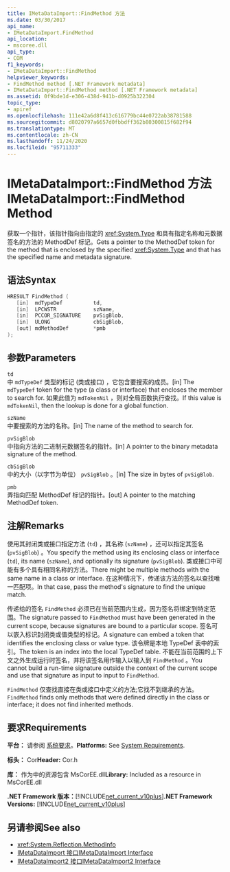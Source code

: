```yaml
---
title: IMetaDataImport::FindMethod 方法
ms.date: 03/30/2017
api_name:
- IMetaDataImport.FindMethod
api_location:
- mscoree.dll
api_type:
- COM
f1_keywords:
- IMetaDataImport::FindMethod
helpviewer_keywords:
- FindMethod method [.NET Framework metadata]
- IMetaDataImport::FindMethod method [.NET Framework metadata]
ms.assetid: 0f9bde1d-e306-438d-941b-d0925b322304
topic_type:
- apiref
ms.openlocfilehash: 111e42a6d8f413c616779bc44e0722ab38781588
ms.sourcegitcommit: d8020797a6657d0fbbdff362b80300815f682f94
ms.translationtype: MT
ms.contentlocale: zh-CN
ms.lasthandoff: 11/24/2020
ms.locfileid: "95711333"
---
```

# <a name="imetadataimportfindmethod-method"></a><span data-ttu-id="504c8-102">IMetaDataImport::FindMethod 方法</span><span class="sxs-lookup"><span data-stu-id="504c8-102">IMetaDataImport::FindMethod Method</span></span>

<span data-ttu-id="504c8-103">获取一个指针，该指针指向由指定的 <xref:System.Type> 和具有指定名称和元数据签名的方法的 MethodDef 标记。</span><span class="sxs-lookup"><span data-stu-id="504c8-103">Gets a pointer to the MethodDef token for the method that is enclosed by the specified <xref:System.Type> and that has the specified name and metadata signature.</span></span>  
  
## <a name="syntax"></a><span data-ttu-id="504c8-104">语法</span><span class="sxs-lookup"><span data-stu-id="504c8-104">Syntax</span></span>  
  
```cpp  
HRESULT FindMethod (  
   [in]  mdTypeDef          td,  
   [in]  LPCWSTR            szName,
   [in]  PCCOR_SIGNATURE    pvSigBlob,
   [in]  ULONG              cbSigBlob,
   [out] mdMethodDef        *pmb  
);  
```  
  
## <a name="parameters"></a><span data-ttu-id="504c8-105">参数</span><span class="sxs-lookup"><span data-stu-id="504c8-105">Parameters</span></span>  

 `td`  
 <span data-ttu-id="504c8-106">中 `mdTypeDef` 类型的标记 (类或接口) ，它包含要搜索的成员。</span><span class="sxs-lookup"><span data-stu-id="504c8-106">[in] The `mdTypeDef` token for the type (a class or interface) that encloses the member to search for.</span></span> <span data-ttu-id="504c8-107">如果此值为 `mdTokenNil` ，则对全局函数执行查找。</span><span class="sxs-lookup"><span data-stu-id="504c8-107">If this value is `mdTokenNil`, then the lookup is done for a global function.</span></span>  
  
 `szName`  
 <span data-ttu-id="504c8-108">中要搜索的方法的名称。</span><span class="sxs-lookup"><span data-stu-id="504c8-108">[in] The name of the method to search for.</span></span>  
  
 `pvSigBlob`  
 <span data-ttu-id="504c8-109">中指向方法的二进制元数据签名的指针。</span><span class="sxs-lookup"><span data-stu-id="504c8-109">[in] A pointer to the binary metadata signature of the method.</span></span>  
  
 `cbSigBlob`  
 <span data-ttu-id="504c8-110">中的大小（以字节为单位） `pvSigBlob` 。</span><span class="sxs-lookup"><span data-stu-id="504c8-110">[in] The size in bytes of `pvSigBlob`.</span></span>  
  
 `pmb`  
 <span data-ttu-id="504c8-111">弄指向匹配 MethodDef 标记的指针。</span><span class="sxs-lookup"><span data-stu-id="504c8-111">[out] A pointer to the matching MethodDef token.</span></span>  
  
## <a name="remarks"></a><span data-ttu-id="504c8-112">注解</span><span class="sxs-lookup"><span data-stu-id="504c8-112">Remarks</span></span>  

 <span data-ttu-id="504c8-113">使用其封闭类或接口指定方法 (`td`) ，其名称 (`szName`) ，还可以指定其签名 (`pvSigBlob`) 。</span><span class="sxs-lookup"><span data-stu-id="504c8-113">You specify the method using its enclosing class or interface (`td`), its name (`szName`), and optionally its signature (`pvSigBlob`).</span></span> <span data-ttu-id="504c8-114">类或接口中可能有多个具有相同名称的方法。</span><span class="sxs-lookup"><span data-stu-id="504c8-114">There might be multiple methods with the same name in a class or interface.</span></span> <span data-ttu-id="504c8-115">在这种情况下，传递该方法的签名以查找唯一匹配项。</span><span class="sxs-lookup"><span data-stu-id="504c8-115">In that case, pass the method's signature to find the unique match.</span></span>  
  
 <span data-ttu-id="504c8-116">传递给的签名 `FindMethod` 必须已在当前范围内生成，因为签名将绑定到特定范围。</span><span class="sxs-lookup"><span data-stu-id="504c8-116">The signature passed to `FindMethod` must have been generated in the current scope, because signatures are bound to a particular scope.</span></span> <span data-ttu-id="504c8-117">签名可以嵌入标识封闭类或值类型的标记。</span><span class="sxs-lookup"><span data-stu-id="504c8-117">A signature can embed a token that identifies the enclosing class or value type.</span></span> <span data-ttu-id="504c8-118">该令牌是本地 TypeDef 表中的索引。</span><span class="sxs-lookup"><span data-stu-id="504c8-118">The token is an index into the local TypeDef table.</span></span> <span data-ttu-id="504c8-119">不能在当前范围的上下文之外生成运行时签名，并将该签名用作输入以输入到 `FindMethod` 。</span><span class="sxs-lookup"><span data-stu-id="504c8-119">You cannot build a run-time signature outside the context of the current scope and use that signature as input to input to `FindMethod`.</span></span>  
  
 <span data-ttu-id="504c8-120">`FindMethod` 仅查找直接在类或接口中定义的方法;它找不到继承的方法。</span><span class="sxs-lookup"><span data-stu-id="504c8-120">`FindMethod` finds only methods that were defined directly in the class or interface; it does not find inherited methods.</span></span>  
  
## <a name="requirements"></a><span data-ttu-id="504c8-121">要求</span><span class="sxs-lookup"><span data-stu-id="504c8-121">Requirements</span></span>  

 <span data-ttu-id="504c8-122">**平台：** 请参阅 [系统要求](../../get-started/system-requirements.md)。</span><span class="sxs-lookup"><span data-stu-id="504c8-122">**Platforms:** See [System Requirements](../../get-started/system-requirements.md).</span></span>  
  
 <span data-ttu-id="504c8-123">**标头：** Cor</span><span class="sxs-lookup"><span data-stu-id="504c8-123">**Header:** Cor.h</span></span>  
  
 <span data-ttu-id="504c8-124">**库：** 作为中的资源包含 MsCorEE.dll</span><span class="sxs-lookup"><span data-stu-id="504c8-124">**Library:** Included as a resource in MsCorEE.dll</span></span>  
  
 <span data-ttu-id="504c8-125">**.NET Framework 版本：**[!INCLUDE[net_current_v10plus](../../../../includes/net-current-v10plus-md.md)]</span><span class="sxs-lookup"><span data-stu-id="504c8-125">**.NET Framework Versions:** [!INCLUDE[net_current_v10plus](../../../../includes/net-current-v10plus-md.md)]</span></span>  
  
## <a name="see-also"></a><span data-ttu-id="504c8-126">另请参阅</span><span class="sxs-lookup"><span data-stu-id="504c8-126">See also</span></span>

- <xref:System.Reflection.MethodInfo>
- [<span data-ttu-id="504c8-127">IMetaDataImport 接口</span><span class="sxs-lookup"><span data-stu-id="504c8-127">IMetaDataImport Interface</span></span>](imetadataimport-interface.md)
- [<span data-ttu-id="504c8-128">IMetaDataImport2 接口</span><span class="sxs-lookup"><span data-stu-id="504c8-128">IMetaDataImport2 Interface</span></span>](imetadataimport2-interface.md)
